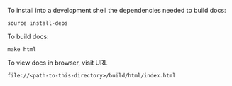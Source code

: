 To install into a development shell the dependencies needed to build docs:

```
source install-deps
```

To build docs:

```
make html
```

To view docs in browser, visit URL

```
file://<path-to-this-directory>/build/html/index.html
```
